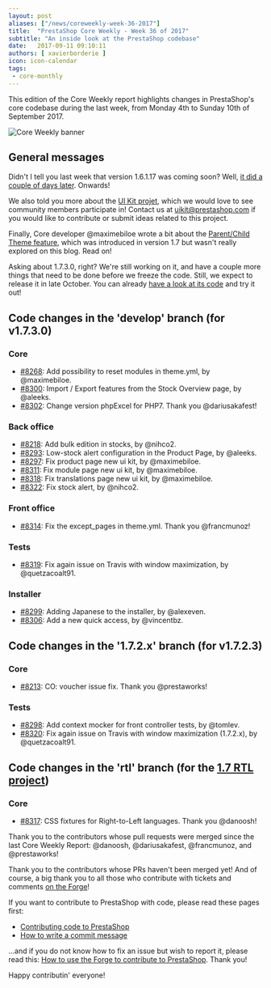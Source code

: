 ```yaml
---
layout: post
aliases: ["/news/coreweekly-week-36-2017"]
title:  "PrestaShop Core Weekly - Week 36 of 2017"
subtitle: "An inside look at the PrestaShop codebase"
date:   2017-09-11 09:10:11
authors: [ xavierborderie ]
icon: icon-calendar
tags:
 - core-monthly
---
```


This edition of the Core Weekly report highlights changes in PrestaShop's core codebase during the last week, from Monday 4th to Sunday 10th of September 2017.

![Core Weekly banner](/assets/images/2017/04/core_weekly_banner.jpg)


## General messages

Didn't I tell you last week that version 1.6.1.17 was coming soon? Well, [it did a couple of days later](http://build.prestashop.com/news/prestashop-1-6-1-17-maintenance-release/). Onwards!

We also told you more about the [UI Kit projet](http://build.prestashop.com/news/PrestaShop-UI-Kit/), which we would love to see community members participate in! Contact us at uikit@prestashop.com if you would like to contribute or submit ideas related to this project.

Finally, Core developer @maximebiloe wrote a bit about the [Parent/Child Theme feature](http://build.prestashop.com/news/Child-Themes-Feature/), which was introduced in version 1.7 but wasn't really explored on this blog. Read on!

Asking about 1.7.3.0, right? We're still working on it, and have a couple more things that need to be done before we freeze the code. Still, we expect to release it in late October. You can already [have a look at its code](https://github.com/PrestaShop/PrestaShop/tree/develop) and try it out!



## Code changes in the 'develop' branch (for v1.7.3.0)

### Core

* [#8268](https://github.com/PrestaShop/PrestaShop/pull/8268): Add possibility to reset modules in theme.yml, by @maximebiloe.
* [#8300](https://github.com/PrestaShop/PrestaShop/pull/8300): Import / Export features from the Stock Overview page, by @aleeks.
* [#8302](https://github.com/PrestaShop/PrestaShop/pull/8302): Change version phpExcel for PHP7. Thank you @dariusakafest!


### Back office

* [#8218](https://github.com/PrestaShop/PrestaShop/pull/8218): Add bulk edition in stocks, by @nihco2.
* [#8293](https://github.com/PrestaShop/PrestaShop/pull/8293): Low-stock alert configuration in the Product Page, by @aleeks.
* [#8297](https://github.com/PrestaShop/PrestaShop/pull/8297): Fix product page new ui kit, by @maximebiloe.
* [#8311](https://github.com/PrestaShop/PrestaShop/pull/8311): Fix module page new ui kit, by @maximebiloe.
* [#8318](https://github.com/PrestaShop/PrestaShop/pull/8318): Fix translations page new ui kit, by @maximebiloe.
* [#8322](https://github.com/PrestaShop/PrestaShop/pull/8322): Fix stock alert, by @nihco2.


### Front office

* [#8314](https://github.com/PrestaShop/PrestaShop/pull/8314): Fix the except_pages in theme.yml. Thank you @francmunoz!


### Tests

* [#8319](https://github.com/PrestaShop/PrestaShop/pull/8319): Fix again issue on Travis with window maximization, by @quetzacoalt91.


### Installer

* [#8299](https://github.com/PrestaShop/PrestaShop/pull/8299): Adding Japanese to the installer, by @alexeven.
* [#8306](https://github.com/PrestaShop/PrestaShop/pull/8306): Add a new quick access, by @vincentbz.


## Code changes in the '1.7.2.x' branch (for v1.7.2.3)

### Core

* [#8213](https://github.com/PrestaShop/PrestaShop/pull/8213): CO: voucher issue fix. Thank you @prestaworks!


### Tests

* [#8298](https://github.com/PrestaShop/PrestaShop/pull/8298): Add context mocker for front controller tests, by @tomlev.
* [#8320](https://github.com/PrestaShop/PrestaShop/pull/8320): Fix again issue on Travis with window maximization (1.7.2.x), by @quetzacoalt91.


## Code changes in the 'rtl' branch (for the [1.7 RTL project](http://build.prestashop.com/news/PrestaShop-RTL-project-update/))

### Core

* [#8317](https://github.com/PrestaShop/PrestaShop/pull/8317): CSS fixtures for Right-to-Left languages. Thank you @danoosh!


Thank you to the contributors whose pull requests were merged since the last Core Weekly Report: @danoosh, @dariusakafest, @francmunoz, and @prestaworks!

Thank you to the contributors whose PRs haven't been merged yet! And of course, a big thank you to all those who contribute with tickets and comments [on the Forge](http://forge.prestashop.com/)!

If you want to contribute to PrestaShop with code, please read these pages first:

 * [Contributing code to PrestaShop](http://doc.prestashop.com/display/PS16/Contributing+code+to+PrestaShop)
 * [How to write a commit message](http://doc.prestashop.com/display/PS16/How+to+write+a+commit+message)

...and if you do not know how to fix an issue but wish to report it, please read this: [How to use the Forge to contribute to PrestaShop](http://doc.prestashop.com/display/PS16/How+to+use+the+Forge+to+contribute+to+PrestaShop). Thank you!

Happy contributin' everyone!
